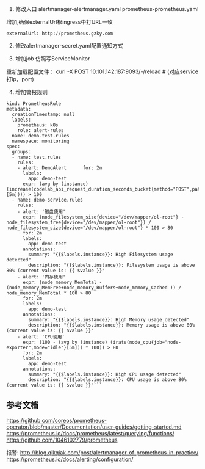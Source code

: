 1. 修改入口
alertmanager-alertmanager.yaml
prometheus-prometheus.yaml

增加,确保externalUrl根ingress中打URL一致
```
externalUrl: http://prometheus.gzky.com
```

2. 修改alertmanager-secret.yaml配置通知方式

3. 增加job 仿照写ServiceMonitor

重新加载配置文件：
curl -X POST 10.101.142.187:9093/-/reload # (对应service打ip，port)

4. 增加警报规则
```
kind: PrometheusRule
metadata:
  creationTimestamp: null
  labels:
    prometheus: k8s
    role: alert-rules
  name: demo-test-rules
  namespace: monitoring
spec:
  groups:
  - name: test.rules
    rules:
    - alert: DemoAlert      for: 2m
      labels:
        app: demo-test
      expr: (avg by (instance) (increase(codelab_api_request_duration_seconds_bucket{method="POST",path="/api/foo",status="500"}[5m]))) > 100
  - name: demo-service.rules
    rules:
    - alert: '磁盘使用'
      expr: (node_filesystem_size{device="/dev/mapper/ol-root"} - node_filesystem_free{device="/dev/mapper/ol-root"}) / node_filesystem_size{device="/dev/mapper/ol-root"} * 100 > 80
      for: 2m
      labels:
        app: demo-test
      annotations:
        summary: "{{$labels.instance}}: High Filesystem usage detected"
        description: "{{$labels.instance}}: Filesystem usage is above 80% (current value is: {{ $value }}"
    - alert: '内存使用'
      expr: (node_memory_MemTotal - (node_memory_MemFree+node_memory_Buffers+node_memory_Cached )) / node_memory_MemTotal * 100 > 80
      for: 2m
      labels:
        app: demo-test
      annotations:
        summary: "{{$labels.instance}}: High Memory usage detected"
        description: "{{$labels.instance}}: Memory usage is above 80% (current value is: {{ $value }}"
    - alert: 'CPU使用'
      expr: (100 - (avg by (instance) (irate(node_cpu{job="node-exporter",mode="idle"}[5m])) * 100)) > 80
      for: 2m
      labels:
        app: demo-test
      annotations:
        summary: "{{$labels.instance}}: High CPU usage detected"
        description: "{{$labels.instance}}: CPU usage is above 80% (current value is: {{ $value }}"```

```

## 参考文档
https://github.com/coreos/prometheus-operator/blob/master/Documentation/user-guides/getting-started.md
https://prometheus.io/docs/prometheus/latest/querying/functions/
https://github.com/1046102779/prometheus

报警:
http://blog.qikqiak.com/post/alertmanager-of-prometheus-in-practice/
https://prometheus.io/docs/alerting/configuration/




